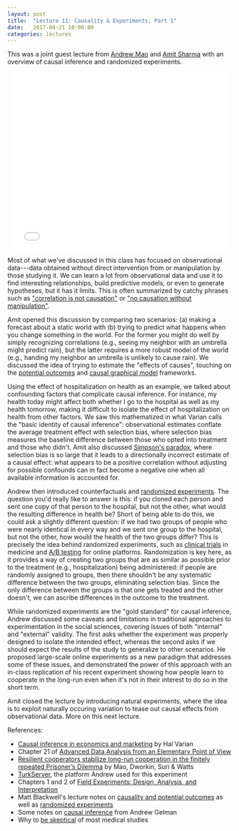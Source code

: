 ```yaml
---
layout: post
title:  "Lecture 11: Causality & Experiments, Part 1"
date:   2017-04-21 10:00:00
categories: lectures
---
```


This was a joint guest lecture from [Andrew Mao](http://www.andrewmao.net) and [Amit Sharma](http://www.andrewmao.net) with an overview of causal inference and randomized experiments.

<center>
<iframe src="//www.slideshare.net/slideshow/embed_code/key/J5DJRcIaKj5xU8" width="476" height="400" frameborder="0" marginwidth="0" marginheight="0" scrolling="no"></iframe>
</center>

Most of what we've discussed in this class has focused on observational data---data obtained without direct intervention from or manipulation by those studying it.
We can learn a lot from observational data and use it to find interesting relationships, build predictive models, or even to generate hypotheses, but it has it limits.
This is often summarized by catchy phrases such as ["correlation is not causation"](http://freakonomics.com/2009/06/30/so-long-and-thanks-for-all-the-f-tests/) or ["no causation without manipulation"](http://freakonomics.com/2009/06/30/so-long-and-thanks-for-all-the-f-tests/).

Amit opened this discussion by comparing two scenarios: (a) making a forecast about a static world with (b) trying to predict what happens when you change something in the world.
For the former you might do well by simply recognizing correlations (e.g., seeing my neighbor with an umbrella might predict rain), but the latter requires a more robust model of the world (e.g., handing my neighbor an umbrella is unlikely to cause rain).
We discussed the idea of trying to estimate the "effects of causes", touching on the [potential outcomes](https://en.wikipedia.org/wiki/Rubin_causal_model) and [causal graphical model](https://en.wikipedia.org/wiki/Causal_graph) frameworks.

Using the effect of hospitalization on health as an example, we talked about confounding factors that complicate causal inference.
For instance, my health today might affect both whether I go to the hospital as well as my health tomorrow, making it difficult to isolate the effect of hospitalization on health from other factors.
We saw this mathematized in what Varian calls the "basic identity of causal inference": observational estimates conflate the average treatment effect with selection bias, where selection bias measures the baseline difference between those who opted into treatment and those who didn't. 
Amit also discussed [Simpson's paradox](http://en.wikipedia.org/wiki/Simpson's_paradox), where selection bias is so large that it leads to a directionally incorrect estimate of a causal effect: what appears to be a positive correlation without adjusting for possible confounds can in fact become a negative one when all available information is accounted for.

Andrew then introduced counterfactuals and [randomized experiments](http://en.wikipedia.org/wiki/Randomized_experiment).
The question you'd really like to answer is this: if you cloned each person and sent one copy of that person to the hospital, but not the other, what would the resulting difference in health be?
Short of being able to do this, we could ask a slightly different question: if we had two groups of people who were nearly identical in every way and we sent one group to the hospital, but not the other, how would the health of the two groups differ?
This is precisely the idea behind randomized experiments, such as [clinical trials](http://en.wikipedia.org/wiki/Clinical_trial) in medicine and [A/B testing](http://en.wikipedia.org/wiki/A/B_testing) for online platforms.
Randomization is key here, as it provides a way of creating two groups that are as similar as possible prior to the treatment (e.g., hospitalization) being administered: if people are randomly assigned to groups, then there shouldn't be any systematic difference between the two groups, eliminating selection bias.
Since the only difference between the groups is that one gets treated and the other doesn't, we can ascribe differences in the outcome to the treatment.

While randomized experiments are the "gold standard" for causal inference, Andrew discussed some caveats and limitations in traditional approaches to experimentation in the social sciences, covering issues of both "internal" and "external" validity.
The first asks whether the experiment was properly designed to isolate the intended effect, whereas the second asks if we should expect the results of the study to generalize to other scenarios.
He proposed large-scale online experiments as a new paradigm that addresses some of these issues, and demonstrated the power of this approach with an in-class replication of his recent experiment showing how people learn to cooperate in the long-run even when it's not in their interest to do so in the short term.

Amit closed the lecture by introducing natural experiments, where the idea is to exploit naturally occuring variation to tease out causal effects from observational data.
More on this next lecture.

References:

* [Causal inference in economics and marketing](http://www.pnas.org/content/113/27/7310.full.pdf) by Hal Varian
* Chapter 21 of [Advanced Data Analysis from an Elementary Point of View](http://www.stat.cmu.edu/~cshalizi/ADAfaEPoV/)
* [Resilient cooperators stabilize long-run cooperation in the finitely repeated Prisoner’s Dilemma](https://www.nature.com/articles/ncomms13800) by Mao, Dworkin, Suri & Watts
* [TurkServer](http://turkserver.readthedocs.io/en/latest/), the platform Andrew used for this experiment
* Chapters 1 and 2 of [Field Experiments: Design, Analysis, and Interpretation](http://isps.yale.edu/FEDAI)
* Matt Blackwell's lecture notes on [causality and potential outcomes](http://www.mattblackwell.org/files/teaching/s03-potential.pdf) as well as [randomized experiments](http://www.mattblackwell.org/files/teaching/s04-experiments.pdf)
* Some notes on [causal inference](http://andrewgelman.com/2007/12/08/causal_inferenc_2/) from Andrew Gelman
* Why to [be skeptical](http://www.vox.com/2015/3/23/8264355/research-study-hype) of most medical studies
